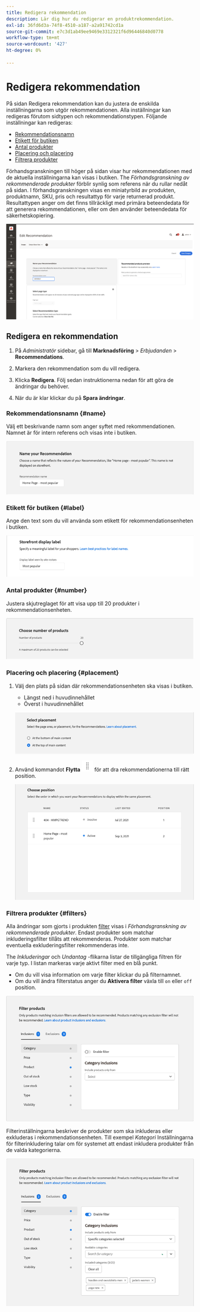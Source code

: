 ```yaml
---
title: Redigera rekommendation
description: Lär dig hur du redigerar en produktrekommendation.
exl-id: 36fd6d3a-74f8-4510-a187-a2a91742cd1a
source-git-commit: e7c3d1ab49ee9469e3312321f6d96446840d0778
workflow-type: tm+mt
source-wordcount: '427'
ht-degree: 0%

---
```


# Redigera rekommendation

På sidan Redigera rekommendation kan du justera de enskilda inställningarna som utgör rekommendationen. Alla inställningar kan redigeras förutom sidtypen och rekommendationstypen. Följande inställningar kan redigeras:

- [Rekommendationsnamn](#name)
- [Etikett för butiken](#label)
- [Antal produkter](#number)
- [Placering och placering](#placement)
- [Filtrera produkter](#filters)

Förhandsgranskningen till höger på sidan visar hur rekommendationen med de aktuella inställningarna kan visas i butiken. The _Förhandsgranskning av rekommenderade produkter_ förblir synlig som referens när du rullar nedåt på sidan. I förhandsgranskningen visas en miniatyrbild av produkten, produktnamn, SKU, pris och resultattyp för varje returnerad produkt. Resultattypen anger om det finns tillräckligt med primära beteendedata för att generera rekommendationen, eller om den använder beteendedata för säkerhetskopiering.

![Redigera Recommendations](assets/edit-recommendation.png)

## Redigera en rekommendation

1. På _Administratör_ sidebar, gå till **Marknadsföring** > _Erbjudanden_ > **Recommendations**.

1. Markera den rekommendation som du vill redigera.

1. Klicka **Redigera**. Följ sedan instruktionerna nedan för att göra de ändringar du behöver.

1. När du är klar klickar du på **Spara ändringar**.

### Rekommendationsnamn {#name}

Välj ett beskrivande namn som anger syftet med rekommendationen. Namnet är för intern referens och visas inte i butiken.

![Redigera namn](assets/edit-name.png)

### Etikett för butiken {#label}

Ange den text som du vill använda som etikett för rekommendationsenheten i butiken.

![Redigera etikett](assets/edit-storefront-label.png)

### Antal produkter {#number}

Justera skjutreglaget för att visa upp till 20 produkter i rekommendationsenheten.

![Redigera antal produkter](assets/edit-number-of-products.png)

### Placering och placering {#placement}

1. Välj den plats på sidan där rekommendationsenheten ska visas i butiken.

   - Längst ned i huvudinnehållet
   - Överst i huvudinnehållet

   ![Redigera placering](assets/edit-placement.png)

1. Använd kommandot **Flytta** ![Flytta väljare](assets/icon-move.png) för att dra rekommendationerna till rätt position.

   ![Redigera position](assets/edit-position.png)

### Filtrera produkter {#filters}

Alla ändringar som gjorts i produkten [filter](filters.md) visas i _Förhandsgranskning av rekommenderade produkter_. Endast produkter som matchar inkluderingsfilter tillåts att rekommenderas. Produkter som matchar eventuella exkluderingsfilter rekommenderas inte.

The _Inkluderingar_ och _Undantag_ -flikarna listar de tillgängliga filtren för varje typ. I listan markeras varje aktivt filter med en blå punkt.

- Om du vill visa information om varje filter klickar du på filternamnet.
- Om du vill ändra filterstatus anger du **Aktivera filter** växla till `on` eller `off` position.

![Redigera filter](assets/edit-filters.png)

Filterinställningarna beskriver de produkter som ska inkluderas eller exkluderas i rekommendationsenheten. Till exempel _Kategori_ Inställningarna för filterinkludering talar om för systemet att endast inkludera produkter från de valda kategorierna.

![Redigera kategorifilter](assets/edit-filter-category.png)
